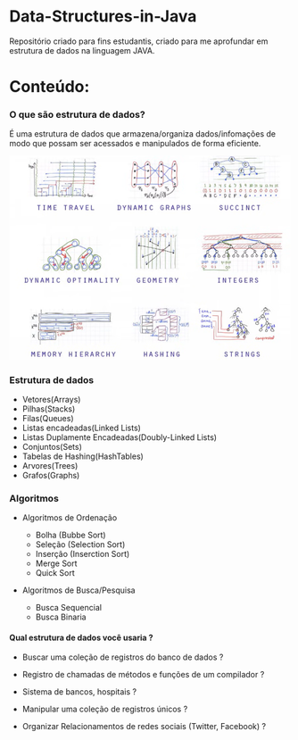 # Data-Structures-in-Java
Repositório criado para fins estudantis, criado para me aprofundar em estrutura de dados na linguagem JAVA.

# Conteúdo:

### O que são estrutura de dados?
É uma estrutura de dados que armazena/organiza dados/infomações de modo que possam ser acessados e manipulados de forma eficiente.

![Imagem das estruturas de dados](images/estruturaDados.png)



### Estrutura de dados 
- Vetores(Arrays)
- Pilhas(Stacks)
- Filas(Queues)
- Listas encadeadas(Linked Lists)
- Listas Duplamente Encadeadas(Doubly-Linked Lists)
- Conjuntos(Sets)
- Tabelas de Hashing(HashTables)
- Arvores(Trees)
- Grafos(Graphs)

### Algoritmos
- Algoritmos de Ordenação
  *  Bolha (Bubbe Sort)
  *  Seleção (Selection Sort)
  *  Inserção (Inserction Sort)
  *  Merge Sort
  *  Quick Sort

- Algoritmos de Busca/Pesquisa
   * Busca Sequencial
   * Busca Binaria

#### Qual estrutura de dados você usaria ?

- Buscar uma coleção de registros do banco de dados ?

- Registro de chamadas de métodos e funções de um compilador ?

- Sistema de bancos, hospitais ?

- Manipular uma coleção de registros únicos ?

- Organizar Relacionamentos de redes sociais (Twitter, Facebook) ?
